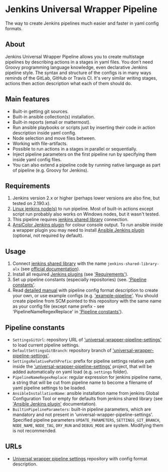 # Jenkins Universal Wrapper Pipeline

The way to create Jenkins pipelines much easier and faster in yaml config formats.

## About

Jenkins Universal Wrapper Pipeline allows you to create multistage pipelines by describing actions in a stages in yaml
files. You don't need Groovy programming language knowledge, even declarative Jenkins pipeline style. The syntax and
structure of the configs is in many ways reminds of the GitLab, GitHub or Travis CI. It's very similar writing stages,
actions then action description what each of them should do.

## Main features

- Built-in getting git sources.
- Built-in ansible collection(s) installation.
- Built-in reports (email or mattermost).
- Run ansible playbooks or scripts just by inserting their code in action description inside yaml config.
- Node selection and move files between.
- Working with file-artifacts.
- Possible to run actions in a stages in parallel or sequentially.
- Inject pipeline parameters on the first pipeline run by specifying them inside yaml config files.
- You can also extend a pipeline code by running native language as part of pipeline (e.g. Groovy for Jenkins).

## Requirements

1. Jenkins version 2.x or higher (perhaps lower versions are also fine, but tested on 2.190.x).
2. [Linux jenkins node(s)](https://www.jenkins.io/doc/book/installing/linux/) to run pipeline. Most of built-in actions
   except script run probably also works on Windows nodes, but it wasn't tested.
3. This pipeline requires [jenkins shared library](https://github.com/alexanderbazhenoff/jenkins-shared-library)
   connection.
4. [AnsiColor Jenkins plugin](https://plugins.jenkins.io/ansicolor/) for colour console output.
To run ansible inside a wrapper plugin you may need to install
   [Ansible Jenkins plugin](https://plugins.jenkins.io/ansible/) (optional, not required by default).

## Usage

1. Connect [jenkins shared library](https://github.com/alexanderbazhenoff/jenkins-shared-library) with the
   name `jenkins-shared-library-alx` (see
   [official documentation](https://www.jenkins.io/doc/book/pipeline/shared-libraries/#global-shared-libraries)).
2. Install all required [Jenkins plugins](https://www.jenkins.io/doc/book/managing/plugins/) (see
   ['Requirements'](#requirements)).
3. Set up pipeline constants (especially repositories) (see. ['Pipeline constants'](#pipeline-constants).
4. Read [detailed manual](https://github.com/alexanderbazhenoff/universal-wrapper-pipeline-settings) with pipeline
   config format description to create your own, or use example configs (e.g.
   ['example-pipeline'](https://github.com/alexanderbazhenoff/universal-wrapper-pipeline-settings/blob/main/settings/example-pipeline.yaml).
   You should create pipeline from SCM pointed to this repository with the same name as your config file (except name
   prefix - see 'PipelineNameRegexReplace' in ['Pipeline constants'](#pipeline-constants)).

## Pipeline constants

- `SettingsGitUrl`: repository URL of
  ['universal-wrapper-pipeline-settings'](https://github.com/alexanderbazhenoff/universal-wrapper-pipeline-settings/tree/main)
  to load current pipeline settings.
- `DefaultSettingsGitBranch`: repository branch of
  ['universal-wrapper-pipeline-settings'](https://github.com/alexanderbazhenoff/universal-wrapper-pipeline-settings/tree/main).
- `SettingsRelativePathPrefix`: prefix for pipeline settings relative path inside the
  ['universal-wrapper-pipeline-settings'](https://github.com/alexanderbazhenoff/universal-wrapper-pipeline-settings/tree/main)
   project, that will be added automatically on yaml load (e.g. `settings` folder).
- `PipelineNameRegexReplace`: regular expression for jenkins pipeline name, a string that will be cut from pipeline
  name to become a filename of yaml pipeline settings to be loaded.
- `AnsibleInstallationName`: ansible installation name from jenkins Global Configuration Tool or empty for defaults from
  jenkins shared library (see ['Ansible Jenkins plugin'](https://plugins.jenkins.io/ansible/) documentation).
- `BuiltinPipelineParameters`: built-in pipeline parameters, which are mandatory and not present in
  'universal-wrapper-pipeline-settings'. Specified pipeline parameters `UPDATE_PARAMETERS`, `SETTINGS_GIT_BRANCH`,
  `NODE_NAME`, `NODE_TAG`, `DRY_RUN` and `DEBUG_MODE` are system. Modifying them is not recommended.

## URLs

- [Universal wrapper pipeline settings](https://github.com/alexanderbazhenoff/universal-wrapper-pipeline-settings/tree/main)
  repository with config format description.
